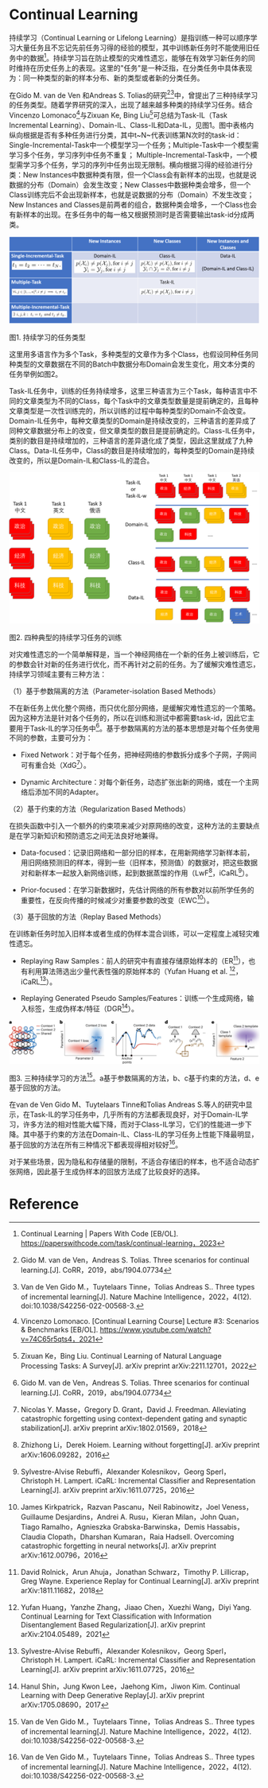 # Continual Learning

持续学习（Continual Learning or Lifelong Learning）是指训练一种可以顺序学习大量任务且不忘记先前任务习得的经验的模型，其中训练新任务时不能使用旧任务中的数据[^5]。持续学习旨在防止模型的灾难性遗忘，能够在有效学习新任务的同时维持在历史任务上的表现。这里的"任务"是一种泛指，在分类任务中具体表现为：同一种类型的新的样本分布、新的类型或者新的分类任务。

在Gido M. van de Ven 和Andreas S. Tolias的研究[^6][^7]中，曾提出了三种持续学习的任务类型。随着学界研究的深入，出现了越来越多种类的持续学习任务。结合Vincenzo Lomonaco[^8]与Zixuan Ke, Bing Liu[^3]可总结为Task-IL（Task Incremental Learning）、Domain-IL、Class-IL和Data-IL，见图1。图中表格内纵向根据是否有多种任务进行分类，其中t~N~代表训练第N次时的task-id：Single-Incremental-Task中一个模型学习一个任务；Multiple-Task中一个模型需学习多个任务，学习序列中任务不重复； Multiple-Incremental-Task中，一个模型需学习多个任务，学习的序列中任务出现无限制。横向根据习得的经验进行分类：New Instances中数据种类有限，但一个Class会有新样本的出现，也就是说数据的分布（Domain）会发生改变；New Classes中数据种类会增多，但一个Class训练完后不会出现新样本，也就是说数据的分布（Domain）不发生改变；New Instances and Classes是前两者的组合，数据种类会增多，一个Class也会有新样本的出现。在多任务中的每一格又根据预测时是否需要输出task-id分成两类。

![持续学习的任务类型](./img/持续学习的任务类型.png)

图1. 持续学习的任务类型

这里用多语言作为多个Task，多种类型的文章作为多个Class，也假设同种任务同种类型的文章数据在不同的Batch中数据分布Domain会发生变化，用文本分类的任务举例如图2。

Task-IL任务中，训练的任务持续增多，这里三种语言为三个Task，每种语言中不同的文章类型为不同的Class，每个Task中的文章类型数量是提前确定的，且每种文章类型是一次性训练完的，所以训练的过程中每种类型的Domain不会改变。Domain-IL任务中，每种文章类型的Domain是持续改变的，三种语言的差异成了同种文章数据分布上的改变，但文章类型的数目是提前确定的。Class-IL任务中，类别的数目是持续增加的，三种语言的差异退化成了类型，因此这里就成了九种Class。Data-IL任务中，Class的数目是持续增加的，每种类型的Domain是持续改变的，所以是Domain-IL和Class-IL的混合。

![四种典型的持续学习任务的训练](./img/四种典型的持续学习任务的训练.png)

图2. 四种典型的持续学习任务的训练

对灾难性遗忘的一个简单解释是，当一个神经网络在一个新的任务上被训练后，它的参数会针对新的任务进行优化，而不再针对之前的任务。为了缓解灾难性遗忘，持续学习领域主要有三种方法：

（1）基于参数隔离的方法（Parameter-isolation Based Methods）

不在新任务上优化整个网络，而只优化部分网络，是缓解灾难性遗忘的一个策略。因为这种方法是针对各个任务的，所以在训练和测试中都需要task-id，因此它主要用于Task-IL的学习任务中[^6]。基于参数隔离的方法的基本思想是对每个任务使用不同的参数，主要可分为：

- Fixed Network：对于每个任务，把神经网络的参数拆分成多个子网，子网间可有重合处（XdG[^9]）。

- Dynamic Architecture：对每个新任务，动态扩张出新的网络，或在一个主网络后添加不同的Adapter。

（2）基于约束的方法（Regularization Based Methods）

在损失函数中引入一个额外的约束项来减少对原网络的改变，这种方法的主要缺点是在学习新知识和预防遗忘之间无法良好地兼得。

- Data-focused：记录旧网络和一部分旧的样本，在用新网络学习新样本前，用旧网络预测旧的样本，得到一些（旧样本，预测值）的数据对，把这些数据对和新样本一起放入新网络训练，起到数据蒸馏的作用（LwF[^10]，iCaRL[^11]）。

- Prior-focused：在学习新数据时，先估计网络的所有参数对以前所学任务的重要性，在反向传播的时候减少对重要参数的改变（EWC[^12]）。

（3）基于回放的方法（Replay Based Methods）

在训练新任务时加入旧样本或者生成的伪样本混合训练，可以一定程度上减轻灾难性遗忘。

- Replaying Raw Samples：前人的研究中有直接存储原始样本的（ER[^13]），也有利用算法筛选出少量代表性强的原始样本的（Yufan Huang et al. [^14]，iCaRL[^11]）。

- Replaying Generated Pseudo Samples/Features：训练一个生成网络，输入标签，生成伪样本/特征（DGR[^15]）。

![三种持续学习的方法](./img/三种持续学习的方法.png)

图3. 三种持续学习的方法[^7]。a基于参数隔离的方法，b、c基于约束的方法，d、e基于回放的方法。

在van de Ven Gido M、Tuytelaars Tinne和Tolias Andreas S.等人的研究中显示，在Task-IL的学习任务中，几乎所有的方法都表现良好，对于Domain-IL学习，许多方法的相对性能大幅下降，而对于Class-IL学习，它们的性能进一步下降。其中基于约束的方法在Domain-IL、Class-IL的学习任务上性能下降最明显，基于回放的方法在所有三种情况下都表现得相对较好[^7]。

对于某些场景，因为隐私和存储量的限制，不适合存储旧的样本，也不适合动态扩张网络，因此基于生成伪样本的回放方法成了比较良好的选择。

# Reference

[^3]: Zixuan Ke，Bing Liu. Continual Learning of Natural Language Processing Tasks: A Survey\[J\]. arXiv preprint arXiv:2211.12701，2022

[^5]: Continual Learning \| Papers With Code \[EB/OL\]. https://paperswithcode.com/task/continual-learning，2023

[^6]: Gido M. van de Ven，Andreas S. Tolias. Three scenarios for continual learning.\[J\]. CoRR，2019，abs/1904.07734

[^7]: Van de Ven Gido M.，Tuytelaars Tinne，Tolias Andreas S.. Three types of incremental learning\[J\]. Nature Machine Intelligence，2022，4(12). doi:10.1038/S42256-022-00568-3.

[^8]: Vincenzo Lomonaco. \[Continual Learning Course\] Lecture #3: Scenarios & Benchmarks \[EB/OL\]. https://www.youtube.com/watch?v=74C65r5qts4，2021

[^9]: Nicolas Y. Masse，Gregory D. Grant，David J. Freedman. Alleviating catastrophic forgetting using context-dependent gating and synaptic stabilization\[J\]. arXiv preprint arXiv:1802.01569，2018

[^10]: Zhizhong Li，Derek Hoiem. Learning without forgetting\[J\]. arXiv preprint arXiv:1606.09282，2016

[^11]: Sylvestre-Alvise Rebuffi，Alexander Kolesnikov，Georg Sperl，Christoph H. Lampert. iCaRL: Incremental Classifier and Representation Learning\[J\]. arXiv preprint arXiv:1611.07725，2016

[^12]: James Kirkpatrick，Razvan Pascanu，Neil Rabinowitz，Joel Veness，Guillaume Desjardins，Andrei A. Rusu，Kieran Milan，John Quan，Tiago Ramalho，Agnieszka Grabska-Barwinska，Demis Hassabis，Claudia Clopath，Dharshan Kumaran，Raia Hadsell. Overcoming catastrophic forgetting in neural networks\[J\]. arXiv preprint arXiv:1612.00796，2016

[^13]: David Rolnick，Arun Ahuja，Jonathan Schwarz，Timothy P. Lillicrap，Greg Wayne. Experience Replay for Continual Learning\[J\]. arXiv preprint arXiv:1811.11682，2018

[^14]: Yufan Huang，Yanzhe Zhang，Jiaao Chen，Xuezhi Wang，Diyi Yang. Continual Learning for Text Classification with Information Disentanglement Based Regularization\[J\]. arXiv preprint arXiv:2104.05489，2021

[^15]: Hanul Shin，Jung Kwon Lee，Jaehong Kim，Jiwon Kim. Continual Learning with Deep Generative Replay\[J\]. arXiv preprint arXiv:1705.08690，2017
